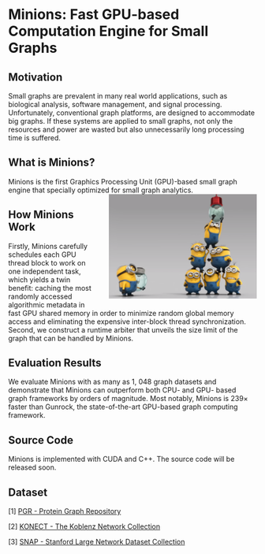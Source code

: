 # Minions: Fast GPU-based Computation Engine for Small Graphs

## Motivation
Small graphs are prevalent in many real world applications, such as biological analysis, software management, and signal processing. Unfortunately, conventional graph platforms, are designed to accommodate big graphs. If these systems are applied to small graphs, not only the resources and power are wasted but also unnecessarily long processing time is suffered. 

## What is Minions?
Minions is the first Graphics Processing Unit (GPU)-based small graph engine that specially optimized for small graph analytics. 
<img src="picture/minions_work_together.png" class="img-thumbnail" width="300px" style="float:right; margin-left:30px; margi-top:50px; margin-bottom:10px;">

## How Minions Work
Firstly, Minions carefully schedules each GPU thread block to work on one independent task, which yields a twin benefit: caching the most randomly accessed algorithmic metadata in fast GPU shared memory in order to minimize random global memory access and eliminating the expensive inter-block thread synchronization. Second, we construct a runtime arbiter that unveils the size limit of the graph that can be handled by Minions. 


## Evaluation Results
We evaluate Minions with as many as 1, 048 graph datasets and demonstrate that Minions can outperform both CPU- and GPU- based graph frameworks by orders of magnitude. Most notably, Minions is 239× faster than Gunrock, the state-of-the-art GPU-based graph computing framework.


## Source Code
Minions is implemented with CUDA and C++. The source code will be released soon.

## Dataset
[1] [PGR - Protein Graph Repository](http://wjdi.bioinfo.uqam.ca/)

[2] [KONECT - The Koblenz Network Collection](http://konect.uni-koblenz.de/networks/)

[3] [SNAP - Stanford Large Network Dataset Collection](http://snap.stanford.edu/data/index.html)

